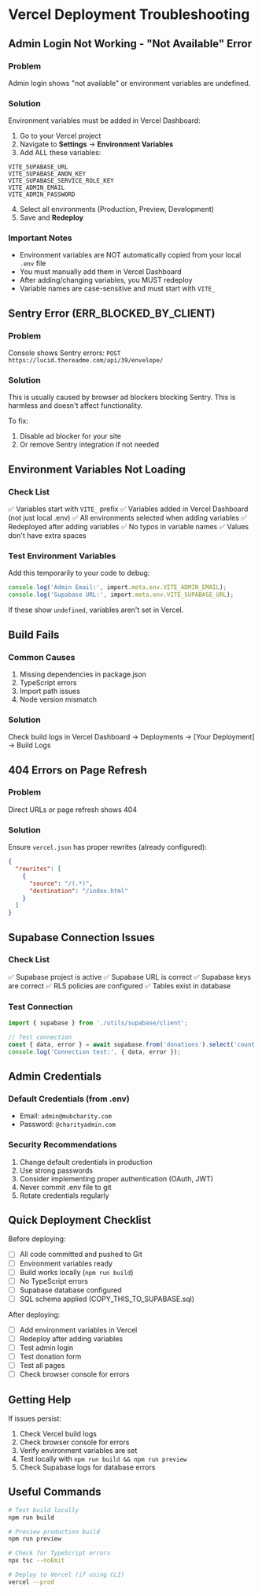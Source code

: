 # Vercel Deployment Troubleshooting

## Admin Login Not Working - "Not Available" Error

### Problem
Admin login shows "not available" or environment variables are undefined.

### Solution
Environment variables must be added in Vercel Dashboard:

1. Go to your Vercel project
2. Navigate to **Settings** → **Environment Variables**
3. Add ALL these variables:

```
VITE_SUPABASE_URL
VITE_SUPABASE_ANON_KEY
VITE_SUPABASE_SERVICE_ROLE_KEY
VITE_ADMIN_EMAIL
VITE_ADMIN_PASSWORD
```

4. Select all environments (Production, Preview, Development)
5. Save and **Redeploy**

### Important Notes
- Environment variables are NOT automatically copied from your local `.env` file
- You must manually add them in Vercel Dashboard
- After adding/changing variables, you MUST redeploy
- Variable names are case-sensitive and must start with `VITE_`

## Sentry Error (ERR_BLOCKED_BY_CLIENT)

### Problem
Console shows Sentry errors: `POST https://lucid.thereadme.com/api/39/envelope/`

### Solution
This is usually caused by browser ad blockers blocking Sentry. This is harmless and doesn't affect functionality.

To fix:
1. Disable ad blocker for your site
2. Or remove Sentry integration if not needed

## Environment Variables Not Loading

### Check List
✅ Variables start with `VITE_` prefix
✅ Variables added in Vercel Dashboard (not just local .env)
✅ All environments selected when adding variables
✅ Redeployed after adding variables
✅ No typos in variable names
✅ Values don't have extra spaces

### Test Environment Variables
Add this temporarily to your code to debug:

```typescript
console.log('Admin Email:', import.meta.env.VITE_ADMIN_EMAIL);
console.log('Supabase URL:', import.meta.env.VITE_SUPABASE_URL);
```

If these show `undefined`, variables aren't set in Vercel.

## Build Fails

### Common Causes
1. Missing dependencies in package.json
2. TypeScript errors
3. Import path issues
4. Node version mismatch

### Solution
Check build logs in Vercel Dashboard → Deployments → [Your Deployment] → Build Logs

## 404 Errors on Page Refresh

### Problem
Direct URLs or page refresh shows 404

### Solution
Ensure `vercel.json` has proper rewrites (already configured):

```json
{
  "rewrites": [
    {
      "source": "/(.*)",
      "destination": "/index.html"
    }
  ]
}
```

## Supabase Connection Issues

### Check List
✅ Supabase project is active
✅ Supabase URL is correct
✅ Supabase keys are correct
✅ RLS policies are configured
✅ Tables exist in database

### Test Connection
```typescript
import { supabase } from './utils/supabase/client';

// Test connection
const { data, error } = await supabase.from('donations').select('count');
console.log('Connection test:', { data, error });
```

## Admin Credentials

### Default Credentials (from .env)
- Email: `admin@mubcharity.com`
- Password: `@charityadmin.com`

### Security Recommendations
1. Change default credentials in production
2. Use strong passwords
3. Consider implementing proper authentication (OAuth, JWT)
4. Never commit .env file to git
5. Rotate credentials regularly

## Quick Deployment Checklist

Before deploying:
- [ ] All code committed and pushed to Git
- [ ] Environment variables ready
- [ ] Build works locally (`npm run build`)
- [ ] No TypeScript errors
- [ ] Supabase database configured
- [ ] SQL schema applied (COPY_THIS_TO_SUPABASE.sql)

After deploying:
- [ ] Add environment variables in Vercel
- [ ] Redeploy after adding variables
- [ ] Test admin login
- [ ] Test donation form
- [ ] Test all pages
- [ ] Check browser console for errors

## Getting Help

If issues persist:
1. Check Vercel build logs
2. Check browser console for errors
3. Verify environment variables are set
4. Test locally with `npm run build && npm run preview`
5. Check Supabase logs for database errors

## Useful Commands

```bash
# Test build locally
npm run build

# Preview production build
npm run preview

# Check for TypeScript errors
npx tsc --noEmit

# Deploy to Vercel (if using CLI)
vercel --prod
```
